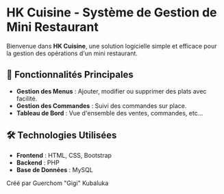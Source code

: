 # HK Cuisine - Système de Gestion de Mini Restaurant

Bienvenue dans **HK Cuisine**, une solution logicielle simple et efficace pour la gestion des opérations d'un mini restaurant.

## 🚀 Fonctionnalités Principales
- **Gestion des Menus** : Ajouter, modifier ou supprimer des plats avec facilité.
- **Gestion des Commandes** : Suivi des commandes sur place.
- **Tableau de Bord** : Vue d'ensemble des ventes, commandes, etc...

## 🛠️ Technologies Utilisées
- **Frontend** : HTML, CSS, Bootstrap
- **Backend** : PHP
- **Base de Données** : MySQL

Créé par Guerchom "Gigi" Kubaluka
